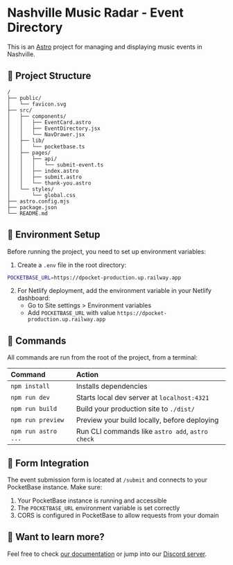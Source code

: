 # Nashville Music Radar - Event Directory

This is an [Astro](https://astro.build) project for managing and displaying music events in Nashville.

## 🚀 Project Structure

```
/
├── public/
│   └── favicon.svg
├── src/
│   ├── components/
│   │   ├── EventCard.astro
│   │   ├── EventDirectory.jsx
│   │   └── NavDrawer.jsx
│   ├── lib/
│   │   └── pocketbase.ts
│   ├── pages/
│   │   ├── api/
│   │   │   └── submit-event.ts
│   │   ├── index.astro
│   │   ├── submit.astro
│   │   └── thank-you.astro
│   └── styles/
│       └── global.css
├── astro.config.mjs
├── package.json
└── README.md
```

## 🔧 Environment Setup

Before running the project, you need to set up environment variables:

1. Create a `.env` file in the root directory:
```bash
POCKETBASE_URL=https://dpocket-production.up.railway.app
```

2. For Netlify deployment, add the environment variable in your Netlify dashboard:
   - Go to Site settings > Environment variables
   - Add `POCKETBASE_URL` with value `https://dpocket-production.up.railway.app`

## 🧞 Commands

All commands are run from the root of the project, from a terminal:

| Command                | Action                                           |
| :--------------------- | :----------------------------------------------- |
| `npm install`          | Installs dependencies                            |
| `npm run dev`          | Starts local dev server at `localhost:4321`     |
| `npm run build`        | Build your production site to `./dist/`         |
| `npm run preview`      | Preview your build locally, before deploying    |
| `npm run astro ...`    | Run CLI commands like `astro add`, `astro check` |

## 📝 Form Integration

The event submission form is located at `/submit` and connects to your PocketBase instance. Make sure:

1. Your PocketBase instance is running and accessible
2. The `POCKETBASE_URL` environment variable is set correctly
3. CORS is configured in PocketBase to allow requests from your domain

## 👀 Want to learn more?

Feel free to check [our documentation](https://docs.astro.build) or jump into our [Discord server](https://astro.build/chat).

